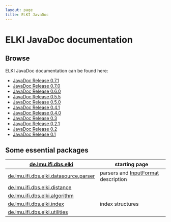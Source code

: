 ```yaml
---
layout: page
title: ELKI JavaDoc
---
```



ELKI JavaDoc documentation
==========================

Browse
------

ELKI JavaDoc documentation can be found here:

-   [JavaDoc Release 0.7.1](/releases/release0.7.1/doc/index.html)
-   [JavaDoc Release 0.7.0](/releases/release0.7.0/doc/index.html)
-   [JavaDoc Release 0.6.0](/releases/release0.6.0/doc/index.html)
-   [JavaDoc Release 0.5.5](/releases/release0.5.5/doc/index.html)
-   [JavaDoc Release 0.5.0](/releases/release0.5.0/doc/index.html)
-   [JavaDoc Release 0.4.1](/releases/release0.4.1/doc/index.html)
-   [JavaDoc Release 0.4.0](/releases/release0.4.0/doc/index.html)
-   [JavaDoc Release 0.3](/releases/release0.3/doc/index.html)
-   [JavaDoc Release 0.2.1](/releases/release0.2.1/doc/index.html)
-   [JavaDoc Release 0.2](/releases/release0.2/doc/index.html)
-   [JavaDoc Release 0.1](/releases/release0.1/doc/index.html)

Some essential packages
-----------------------

| [de.lmu.ifi.dbs.elki](/releases/current/doc/de/lmu/ifi/dbs/elki.html)                                     | starting page                                        |
|-----------------------------------------------------------------------------------------------------------|------------------------------------------------------|
| [de.lmu.ifi.dbs.elki.datasource.parser](/releases/current/doc/de/lmu/ifi/dbs/elki/datasource/parser.html) | parsers and [InputFormat](./InputFormat) description |
| [de.lmu.ifi.dbs.elki.distance](/releases/current/doc/de/lmu/ifi/dbs/elki/distance.html)                   |                                                      |
| [de.lmu.ifi.dbs.elki.algorithm](/releases/current/doc/de/lmu/ifi/dbs/elki/algorithm.html)                 |                                                      |
| [de.lmu.ifi.dbs.elki.index](/releases/current/doc/de/lmu/ifi/dbs/elki/index.html)                         | index structures                                     |
| [de.lmu.ifi.dbs.elki.utilities](/releases/current/doc/de/lmu/ifi/dbs/elki/utilities.html)                 |                                                      |


